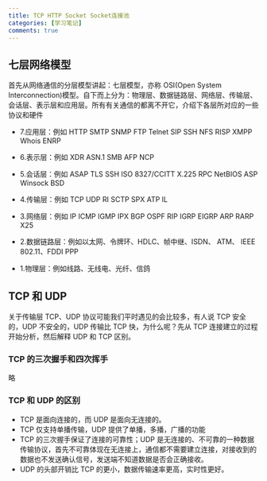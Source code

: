 ```yaml
---
title: TCP HTTP Socket Socket连接池
categories: [学习笔记]
comments: true
---
```


## 七层网络模型

首先从网络通信的分层模型讲起：七层模型，亦称 OSI(Open System Interconnection)模型。自下而上分为：物理层、数据链路层、网络层、传输层、会话层、表示层和应用层。所有有关通信的都离不开它，介绍下各层所对应的一些协议和硬件

- 7.应用层：例如 HTTP SMTP SNMP FTP Telnet SIP SSH NFS RISP XMPP Whois ENRP

- 6.表示层：例如 XDR ASN.1 SMB AFP NCP

- 5.会话层：例如 ASAP TLS SSH ISO 8327/CCITT X.225 RPC NetBIOS ASP Winsock BSD

- 4.传输层：例如 TCP UDP RI SCTP SPX ATP IL

- 3.网络层：例如 IP ICMP IGMP IPX BGP OSPF RIP IGRP EIGRP ARP RARP X25

- 2.数据链路层：例如以太网、令牌环、HDLC、帧中继、ISDN、 ATM、 IEEE 802.11、FDDI PPP

- 1.物理层：例如线路、无线电、光纤、信鸽

## TCP 和 UDP

关于传输层 TCP、UDP 协议可能我们平时遇见的会比较多，有人说 TCP 安全的，UDP 不安全的，UDP 传输比 TCP 快，为什么呢？先从 TCP 连接建立的过程开始分析，然后解释 UDP 和 TCP 区别。

### TCP 的三次握手和四次挥手

略

### TCP 和 UDP 的区别

- TCP 是面向连接的，而 UDP 是面向无连接的。
- TCP 仅支持单播传输，UDP 提供了单播，多播，广播的功能
- TCP 的三次握手保证了连接的可靠性；UDP 是无连接的、不可靠的一种数据传输协议，首先不可靠体现在无连接上，通信都不需要建立连接，对接收到的数据也不发送确认信号，发送端不知道数据是否会正确接收。
- UDP 的头部开销比 TCP 的更小，数据传输速率更高，实时性更好。
